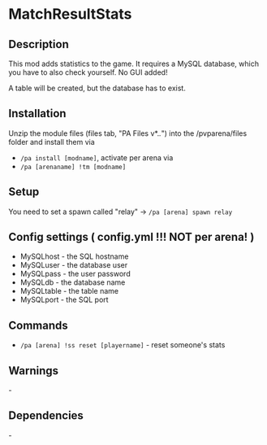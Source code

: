 # MatchResultStats

## Description

This mod adds statistics to the game. It requires a MySQL database, which you have to also check yourself. No GUI added!

A table will be created, but the database has to exist.

## Installation

Unzip the module files (files tab, "PA Files v*.*.*") into the /pvparena/files folder and install them via

- `/pa install [modname]`, activate per arena via
- `/pa [arenaname] !tm [modname]`

## Setup

You need to set a spawn called "relay" -> `/pa [arena] spawn relay`

## Config settings ( config.yml !!! NOT per arena! )

- MySQLhost \- the SQL hostname
- MySQLuser \- the database user
- MySQLpass \- the user password
- MySQLdb \- the database name
- MySQLtable \- the table name
- MySQLport \- the SQL port

## Commands

- `/pa [arena] !ss reset [playername]` \- reset someone's stats

## Warnings

\-

## Dependencies

\-

